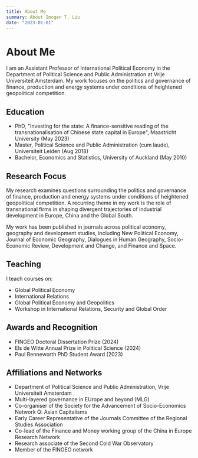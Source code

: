 ```yaml
---
title: About Me
summary: About Imogen T. Liu
date: "2023-01-01"
---
```


# About Me

I am an Assistant Professor of International Political Economy in the Department of Political Science and Public Administration at Vrije Universiteit Amsterdam. My work focuses on the politics and governance of finance, production and energy systems under conditions of heightened geopolitical competition.

## Education

- PhD, "Investing for the state: A finance-sensitive reading of the transnationalisation of Chinese state capital in Europe", Maastricht University (May 2023)
- Master, Political Science and Public Administration (cum laude), Universiteit Leiden (Aug 2018)
- Bachelor, Economics and Statistics, University of Auckland (May 2010)

## Research Focus

My research examines questions surrounding the politics and governance of finance, production and energy systems under conditions of heightened geopolitical competition. A recurring theme in my work is the role of transnational firms in shaping divergent trajectories of industrial development in Europe, China and the Global South.

My work has been published in journals across political economy, geography and development studies, including New Political Economy, Journal of Economic Geography, Dialogues in Human Geography, Socio-Economic Review, Development and Change, and Finance and Space.

## Teaching

I teach courses on:
- Global Political Economy
- International Relations
- Global Political Economy and Geopolitics
- Workshop in International Relations, Security and Global Order

## Awards and Recognition

- FINGEO Doctoral Dissertation Prize (2024)
- Els de Witte Annual Prize in Political Science (2024)
- Paul Benneworth PhD Student Award (2023)

## Affiliations and Networks

- Department of Political Science and Public Administration, Vrije Universiteit Amsterdam
- Multi-layered governance in EUrope and beyond (MLG)
- Co-organiser of the Society for the Advancement of Socio-Economics Network Q: Asian Capitalisms
- Early Career Representative of the Journals Committee of the Regional Studies Association
- Co-lead of the Finance and Money working group of the China in Europe Research Network
- Research associate of the Second Cold War Observatory
- Member of the FINGEO network
